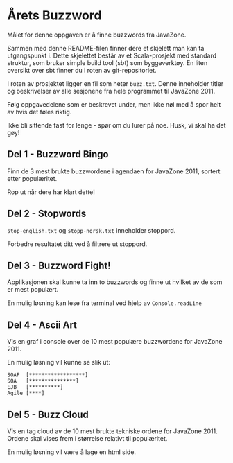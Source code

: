 
Årets Buzzword
===============
Målet for denne oppgaven er å finne buzzwords fra JavaZone.

Sammen med denne README-filen finner dere et skjelett man kan ta utgangspunkt i. Dette skjelettet består av et Scala-prosjekt med standard struktur, som bruker simple build tool (sbt) som byggeverktøy. En liten oversikt over sbt finner du i roten av git-repositoriet. 

I roten av prosjektet ligger en fil som heter `buzz.txt`. Denne inneholder titler og beskrivelser av alle sesjonene fra hele programmet til JavaZone 2011.

Følg oppgavedelene som er beskrevet under, men ikke nøl med å spor helt av hvis det føles riktig.

Ikke bli sittende fast for lenge - spør om du lurer på noe. Husk, vi skal ha det gøy!


Del 1 - Buzzword Bingo
----------------------

Finn de 3 mest brukte buzzwordene i agendaen for JavaZone 2011, sortert etter populæritet.

Rop ut når dere har klart dette!


Del 2 - Stopwords
------------------

`stop-english.txt` og `stopp-norsk.txt` inneholder stoppord.

Forbedre resultatet ditt ved å filtrere ut stoppord.


Del 3 - Buzzword Fight!
-----------------------

Applikasjonen skal kunne ta inn to buzzwords og finne ut hvilket av de som er mest populært.

En mulig løsning kan lese fra terminal ved hjelp av `Console.readLine`


Del 4 - Ascii Art
-----------------

Vis en graf i console over de 10 mest populære buzzwordene for JavaZone 2011. 

En mulig løsning vil kunne se slik ut:

	SOAP  [******************]
	SOA   [***************]
	EJB   [**********]
	Agile [****]


Del 5 - Buzz Cloud
------------------

Vis en tag cloud av de 10 mest brukte tekniske ordene for JavaZone 2011. Ordene skal vises frem i størrelse relativt til populæritet.

En mulig løsning vil være å lage en html side.